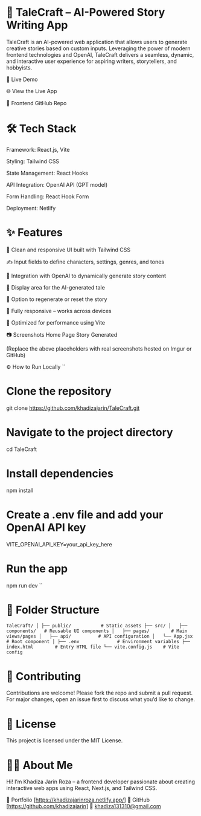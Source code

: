 # 📖 TaleCraft – AI-Powered Story Writing App
TaleCraft is an AI-powered web application that allows users to generate creative stories based on custom inputs. Leveraging the power of modern frontend technologies and OpenAI, TaleCraft delivers a seamless, dynamic, and interactive user experience for aspiring writers, storytellers, and hobbyists.

🚀 Live Demo

🌐 View the Live App

🔗 Frontend GitHub Repo

# 🛠 Tech Stack
Framework: React.js, Vite

Styling: Tailwind CSS

State Management: React Hooks

API Integration: OpenAI API (GPT model)

Form Handling: React Hook Form

Deployment: Netlify

# ✨ Features
🎨 Clean and responsive UI built with Tailwind CSS

✍️ Input fields to define characters, settings, genres, and tones

🤖 Integration with OpenAI to dynamically generate story content

📄 Display area for the AI-generated tale

🔁 Option to regenerate or reset the story

📱 Fully responsive – works across devices

🎯 Optimized for performance using Vite

📷 Screenshots
Home Page	Story Generated

(Replace the above placeholders with real screenshots hosted on Imgur or GitHub)

⚙️ How to Run Locally
``

# Clone the repository
git clone https://github.com/khadizajarin/TaleCraft.git

# Navigate to the project directory
cd TaleCraft

# Install dependencies
npm install

# Create a .env file and add your OpenAI API key
VITE_OPENAI_API_KEY=your_api_key_here

# Run the app
npm run dev
``
# 📁 Folder Structure
``
TaleCraft/
│
├── public/           # Static assets
├── src/
│   ├── components/   # Reusable UI components
│   ├── pages/        # Main views/pages
│   ├── api/          # API configuration
│   └── App.jsx       # Root component
│
├── .env              # Environment variables
├── index.html        # Entry HTML file
└── vite.config.js    # Vite config
``
# 🤝 Contributing
Contributions are welcome! Please fork the repo and submit a pull request. For major changes, open an issue first to discuss what you’d like to change.

# 📄 License
This project is licensed under the MIT License.

# 🙋‍♀️ About Me
Hi! I’m Khadiza Jarin Roza – a frontend developer passionate about creating interactive web apps using React, Next.js, and Tailwind CSS.

🔗 Portfolio [https://khadizajarinroza.netlify.app/]
🐙 GitHub [https://github.com/khadizajarin]
📧 khadiza131310@gmail.com

